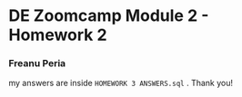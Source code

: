 
# DE Zoomcamp Module 2  - Homework 2

### Freanu Peria


my answers are inside `HOMEWORK 3 ANSWERS.sql` . Thank you!